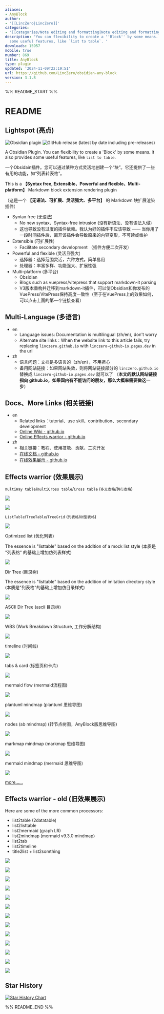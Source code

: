 ```yaml
---
aliases:
- AnyBlock
author:
- '[[LincZero|LincZero]]'
categories:
- '[[categories/Note editing and formatting|Note editing and formatting]]'
description: 'You can flexibility to create a ''Block'' by some means. It also provides
  some useful features, like `list to table`. '
downloads: 15957
mobile: true
number: 869
title: AnyBlock
type: plugin
updated: '2024-11-09T22:19:51'
url: https://github.com/LincZero/obsidian-any-block
version: 3.1.8
---
```


%% README_START %%

# README

## Lightspot (亮点)

![Obsidian plugin](https://img.shields.io/endpoint?url=https%3A%2F%2Fscambier.xyz%2Fobsidian-endpoints%2Fany-block.json) ![GitHub release (latest by date including pre-releases)](https://img.shields.io/github/v/release/LincZero/obsidian-any-block)

A Obsidian Plugin. You can flexibility to create a 'Block' by some means. It also provides some useful features, like `list to table`.

一个Obsidain插件。您可以通过某种方式灵活地创建一个“块”。它还提供了一些有用的功能，如“列表转表格”。

This is a **【Syntax free, Extensible、Powerful and flexible、Multi-platform】** Markdown block extension rendering plugin

（这是一个 **【无语法、可扩展、灵活强大、多平台】** 的 Markdown 块扩展渲染插件）

- Syntax free (无语法)
    - No new syntax、Syntax-free intrusion (没有新语法、没有语法入侵)
	- 这也导致没有过度的插件依赖。我认为好的插件不应该导致 —— 当你用了一段时间插件后，离开该插件会导致原来的内容变形，不可读或维护
- Extensible (可扩展性)
    - Facilitate secondary development （插件方便二次开发）
- Powerful and flexible (灵活且强大)
    - 选择器：选择范围灵活，六种方式，简单易用
	- 处理器：丰富多样、功能强大、扩展性强
- Multi-platform (多平台)
    - Obsidian
	- Blogs such as vuepress/vitepress that support markdown-it parsing
	- V3版本重构并迁移到markdown-it插件，可以使Obsidian和你发布的VuePress/VitePress保持高度一致性（至于在VuePress上的效果如何，可以点击上面的第一个链接查看）

## Multi-Language (多语言)

- en
	- Language issues: Documentation is multilingual (zh/en), don't worry
	- Alternate site links：When the website link to this article fails, try replacing `linczero.github.io` with `linczero-github-io.pages.dev` in the url
- zh
	- 语言问题：文档是多语言的（zh/en），不用担心
	- 备用网站链接：如果网站失效，则将网站链接部分的 `linczero.github.io` 替换成 `linczero-github-io.pages.dev` 就可以了
	  （**本文的默认网站链接指向 github.io，如果国内有不能访问的朋友，那么大概率需要做这一步**）

## Docs、More Links (相关链接)

- en
	- Related links：tutorial、use skill、contribution、secondary development
	- [Online Wiki - github.io](https://linczero.github.io/MdNote_Public/ProductDoc/AnyBlock/)
	- [Online Effects warrior - github.io](https://linczero.github.io/MdNote_Public/ProductDoc/AnyBlock/README.show.md)
- zh
	- 相关链接：教程、使用技能、贡献、二次开发
	- [在线文档 - github.io](https://linczero.github.io/MdNote_Public/ProductDoc/AnyBlock/)
	- [在线效果展示 - github.io](https://linczero.github.io/MdNote_Public/ProductDoc/AnyBlock/README.show.md)

## Effects warrior (效果展示)

`multiWay table`/`multiCross table`/`Cross table` (`多叉表格`/`跨行表格`)

![](https://raw.githubusercontent.com/LincZero/obsidian-any-block/HEAD/docs/zh/png/Pasted%20image%2020240808202548.png)

![](https://raw.githubusercontent.com/LincZero/obsidian-any-block/HEAD/docs/zh/png/Pasted%20image%2020240808203055.png)

`ListTable`/`TreeTable`/`TreeGrid` (`列表格`/`树型表格`)

![](https://raw.githubusercontent.com/LincZero/obsidian-any-block/HEAD/docs/zh/png/Pasted%20image%2020240808203143.png)

Optimized list (优化列表)

The essence is "listtable" based on the addition of a mock list style (本质是 "列表格" 的基础上增加仿列表样式)

![](https://raw.githubusercontent.com/LincZero/obsidian-any-block/HEAD/docs/zh/png/listtable_likelist.png)

Dir Tree (目录树)

The essence is "listtable" based on the addition of imitation directory style (本质是"列表格"的基础上增加仿目录样式)

![](https://raw.githubusercontent.com/LincZero/obsidian-any-block/HEAD/docs/zh/png/Pasted%20image%2020240808203216.png)

ASCII Dir Tree (ascii 目录树) 

![](https://raw.githubusercontent.com/LincZero/obsidian-any-block/HEAD/docs/zh/png/Pasted%20image%2020240808203232.png)

  WBS (Work Breakdown Structure, 工作分解结构)

![](https://raw.githubusercontent.com/LincZero/obsidian-any-block/HEAD/docs/zh/png/Pasted%20image%2020240808203252.png)

timeline (时间线)

![](https://raw.githubusercontent.com/LincZero/obsidian-any-block/HEAD/docs/zh/png/Pasted%20image%2020240808203455.png)

tabs & card (标签页和卡片)

![](https://raw.githubusercontent.com/LincZero/obsidian-any-block/HEAD/docs/zh/png/tag%20and%20card.png)

mermaid flow (mermaid流程图)

![](https://raw.githubusercontent.com/LincZero/obsidian-any-block/HEAD/docs/zh/png/Pasted%20image%2020240808203517.png)

plantuml mindmap (plantuml 思维导图)

![](https://raw.githubusercontent.com/LincZero/obsidian-any-block/HEAD/docs/zh/png/Pasted%20image%2020240808203534.png)

nodes (ab mindmap) (转节点树图，AnyBlock版思维导图)

![](https://raw.githubusercontent.com/LincZero/obsidian-any-block/HEAD/docs/zh/png/list2node.png)

markmap mindmap (markmap 思维导图)

![](https://raw.githubusercontent.com/LincZero/obsidian-any-block/HEAD/docs/zh/png/Pasted%20image%2020240808203605.png)

mermaid mindmap (mermaid 思维导图)

![](https://raw.githubusercontent.com/LincZero/obsidian-any-block/HEAD/docs/zh/png/Pasted%20image%2020240808203621.png)

[more……](https://linczero.github.io/MdNote_Public/%E4%BA%A7%E5%93%81%E6%96%87%E6%A1%A3/AnyBlock/)

## Effects warrior - old (旧效果展示)

Here are some of the more common processors:
- list2table  (2datatable)
- list2listtable
- list2mermaid  (graph LR)
- list2mindmap  (mermaid v9.3.0 mindmap)
- list2tab
- list2timeline
- title2list + list2somthing

![](https://raw.githubusercontent.com/LincZero/obsidian-any-block/HEAD/docs/zh/png/list2table.png)

![](https://raw.githubusercontent.com/LincZero/obsidian-any-block/HEAD/docs/zh/png/list2tableT.png)

![](https://raw.githubusercontent.com/LincZero/obsidian-any-block/HEAD/docs/zh/png/list2lt.gif)
 
![](https://raw.githubusercontent.com/LincZero/obsidian-any-block/HEAD/docs/zh/png/list2tab.gif)
 
![](https://raw.githubusercontent.com/LincZero/obsidian-any-block/HEAD/docs/zh/png/list2mermaid.png)

![](https://raw.githubusercontent.com/LincZero/obsidian-any-block/HEAD/docs/zh/png/list2mindmap.png)

![](https://raw.githubusercontent.com/LincZero/obsidian-any-block/HEAD/docs/zh/png/titleSelector.png)

![](https://raw.githubusercontent.com/LincZero/obsidian-any-block/HEAD/docs/zh/png/addTitle.png)

![](https://raw.githubusercontent.com/LincZero/obsidian-any-block/HEAD/docs/zh/png/scroll.gif)
 
![](https://raw.githubusercontent.com/LincZero/obsidian-any-block/HEAD/docs/zh/png/overfold.png)

![](https://raw.githubusercontent.com/LincZero/obsidian-any-block/HEAD/docs/zh/png/flod.gif)

![](https://raw.githubusercontent.com/LincZero/obsidian-any-block/HEAD/docs/zh/png/heimu.gif)

![](https://raw.githubusercontent.com/LincZero/obsidian-any-block/HEAD/docs/zh/png/userProcessor.png)

## Star History

[![Star History Chart](https://api.star-history.com/svg?repos=LincZero/obsidian-any-block&type=Date)](https://star-history.com/#LincZero/obsidian-any-block&Date)


%% README_END %%